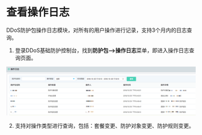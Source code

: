 # 查看操作日志

DDoS防护包操作日志模块，对所有的用户操作进行记录，支持3个月内的日志查询。

1. 登录DDoS基础防护控制台，找到**防护包-->操作日志**菜单，即进入操作日志查询页面。

![操作日志](https://github.com/jdclouddocs/cn/blob/anti-ddos/image/Anti-DDoS-Protection-Package/操作日志.png)

2. 支持对操作类型进行查询，包括：套餐变更、防护对象变更、防护规则变更。

